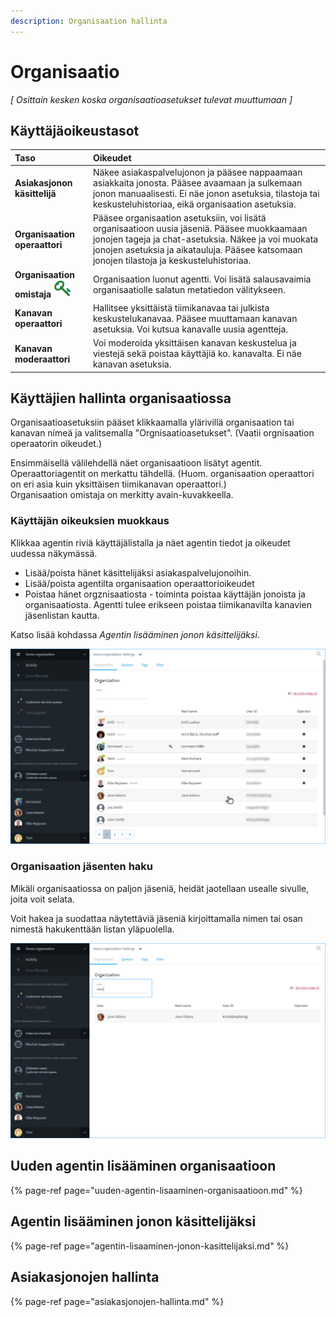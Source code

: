 ```yaml
---
description: Organisaation hallinta
---
```


# Organisaatio

_\[ Osittain kesken koska organisaatioasetukset tulevat muuttumaan \]_

## Käyttäjäoikeustasot

| Taso | Oikeudet |
| :--- | :--- |
| **Asiakasjonon käsittelijä** | Näkee asiakaspalvelujonon ja pääsee nappaamaan asiakkaita jonosta. Pääsee avaamaan ja sulkemaan jonon manuaalisesti. Ei näe jonon asetuksia, tilastoja tai keskusteluhistoriaa, eikä organisaation asetuksia. |
| **Organisaation operaattori** | Pääsee organisaation asetuksiin, voi lisätä organisaatioon uusia jäseniä. Pääsee muokkaamaan jonojen tageja ja chat-asetuksia. Näkee ja voi muokata jonojen asetuksia ja aikatauluja. Pääsee katsomaan jonojen tilastoja ja keskusteluhistoriaa. |
| **Organisaation omistaja** ![](../.gitbook/assets/owner-key.png)  | Organisaation luonut agentti. Voi lisätä salausavaimia organisaatiolle salatun metatiedon välitykseen. |
| **Kanavan operaattori** | Hallitsee yksittäistä tiimikanavaa tai julkista keskustelukanavaa. Pääsee muuttamaan kanavan asetuksia. Voi kutsua kanavalle uusia agentteja. |
| **Kanavan moderaattori** | Voi moderoida yksittäisen kanavan keskustelua ja viestejä sekä poistaa käyttäjiä ko. kanavalta. Ei näe kanavan asetuksia. |

## Käyttäjien hallinta organisaatiossa

Organisaatioasetuksiin pääset klikkaamalla ylärivillä organisaation tai kanavan nimeä ja valitsemalla "Orgnisaatioasetukset". \(Vaatii orgnisaation operaatorin oikeudet.\)

Ensimmäisellä välilehdellä näet organisaatioon lisätyt agentit. Operaattoriagentit on merkattu tähdellä. \(Huom. organisaation operaattori on eri asia kuin yksittäisen tiimikanavan operaattori.\)  
Organisaation omistaja on merkitty avain-kuvakkeella.

### Käyttäjän oikeuksien muokkaus <a id="kayttajan-oikeuksien-muokkaus"></a>

Klikkaa agentin riviä käyttäjälistalla ja näet agentin tiedot ja oikeudet uudessa näkymässä.

* Lisää/poista hänet käsittelijäksi asiakaspalvelujonoihin.
* Lisää/poista agentilta organisaation operaattorioikeudet
* Poistaa hänet orgznisaatiosta - toiminta poistaa käyttäjän jonoista ja organisaatiosta. Agentti tulee erikseen poistaa tiimikanavilta kanavien jäsenlistan kautta.

Katso lisää kohdassa _Agentin lisääminen jonon käsittelijäksi_.

![Organisation j&#xE4;senlista](../.gitbook/assets/organization-organization%20%281%29.png)

### Organisaation jäsenten haku <a id="organisaation-jasenten-haku"></a>

Mikäli organisaatiossa on paljon jäseniä, heidät jaotellaan usealle sivulle, joita voit selata.

Voit hakea ja suodattaa näytettäviä jäseniä kirjoittamalla nimen tai osan nimestä hakukenttään listan yläpuolella.

![Organisaation j&#xE4;senten haku](../.gitbook/assets/organization-search.png)

## Uuden agentin lisääminen organisaatioon

{% page-ref page="uuden-agentin-lisaaminen-organisaatioon.md" %}

## Agentin lisääminen jonon käsittelijäksi

{% page-ref page="agentin-lisaaminen-jonon-kasittelijaksi.md" %}

## Asiakasjonojen hallinta

{% page-ref page="asiakasjonojen-hallinta.md" %}



